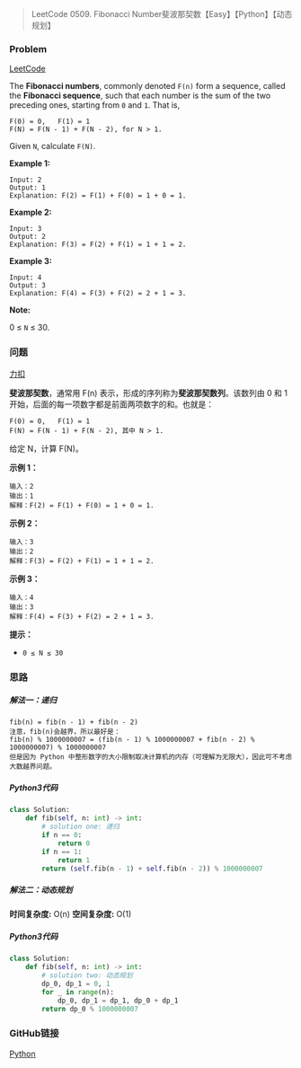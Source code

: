 > LeetCode 0509. Fibonacci Number斐波那契数【Easy】【Python】【动态规划】

### Problem

[LeetCode](https://leetcode.com/problems/fibonacci-number/)

The **Fibonacci numbers**, commonly denoted `F(n)` form a sequence, called the **Fibonacci sequence**, such that each number is the sum of the two preceding ones, starting from `0` and `1`. That is,

```
F(0) = 0,   F(1) = 1
F(N) = F(N - 1) + F(N - 2), for N > 1.
```

Given `N`, calculate `F(N)`.

**Example 1:**

```
Input: 2
Output: 1
Explanation: F(2) = F(1) + F(0) = 1 + 0 = 1.
```

**Example 2:**

```
Input: 3
Output: 2
Explanation: F(3) = F(2) + F(1) = 1 + 1 = 2.
```

**Example 3:**

```
Input: 4
Output: 3
Explanation: F(4) = F(3) + F(2) = 2 + 1 = 3.
```

**Note:**

0 ≤ `N` ≤ 30.

### 问题

[力扣](https://leetcode-cn.com/problems/fibonacci-number/)

**斐波那契数**，通常用 F(n) 表示，形成的序列称为**斐波那契数列**。该数列由 0 和 1 开始，后面的每一项数字都是前面两项数字的和。也就是：

```
F(0) = 0,   F(1) = 1
F(N) = F(N - 1) + F(N - 2), 其中 N > 1.
```


给定 N，计算 F(N)。

 **示例 1：**

```
输入：2
输出：1
解释：F(2) = F(1) + F(0) = 1 + 0 = 1.
```

**示例 2：**

```
输入：3
输出：2
解释：F(3) = F(2) + F(1) = 1 + 1 = 2.
```

**示例 3：**

```
输入：4
输出：3
解释：F(4) = F(3) + F(2) = 2 + 1 = 3.
```

**提示：**

* `0 ≤ N ≤ 30`

### 思路

##### 解法一：递归

```
fib(n) = fib(n - 1) + fib(n - 2)
注意，fib(n)会越界，所以最好是：
fib(n) % 1000000007 = (fib(n - 1) % 1000000007 + fib(n - 2) % 1000000007) % 1000000007
但是因为 Python 中整形数字的大小限制取决计算机的内存（可理解为无限大），因此可不考虑大数越界问题。
```

##### Python3代码

```python
class Solution:
    def fib(self, n: int) -> int:
        # solution one: 递归
        if n == 0:
            return 0
        if n == 1:
            return 1
        return (self.fib(n - 1) + self.fib(n - 2)) % 1000000007
```

##### 解法二：动态规划

**时间复杂度:** O(n)
**空间复杂度:** O(1)

##### Python3代码

```python
class Solution:
    def fib(self, n: int) -> int:
        # solution two: 动态规划
        dp_0, dp_1 = 0, 1
        for _ in range(n):
            dp_0, dp_1 = dp_1, dp_0 + dp_1
        return dp_0 % 1000000007
```

### GitHub链接

[Python](https://github.com/Wonz5130/LeetCode-Solutions/blob/master/solutions/0509-Fibonacci-Number/0509.py)